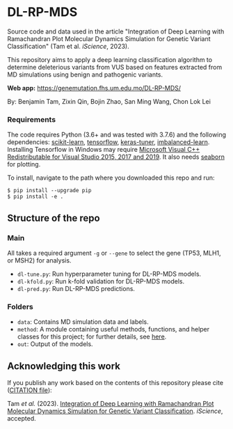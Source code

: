 # DL-RP-MDS

Source code and data used in the article "Integration of Deep Learning with Ramachandran Plot Molecular Dynamics Simulation for Genetic Variant Classification" (Tam et al. _iScience_, 2023).

This repository aims to apply a deep learning classification algorithm to determine deleterious variants from VUS based on features extracted from MD simulations using benign and pathogenic variants.

**Web app:** <https://genemutation.fhs.um.edu.mo/DL-RP-MDS/>

By: Benjamin Tam, Zixin Qin, Bojin Zhao, San Ming Wang, Chon Lok Lei

### Requirements

The code requires Python (3.6+ and was tested with 3.7.6) and the following dependencies:
[scikit-learn](https://scikit-learn.org/stable/install.html),
[tensorflow](https://www.tensorflow.org/install),
[keras-tuner](https://keras.io/guides/keras_tuner/getting_started/),
[imbalanced-learn](https://imbalanced-learn.org/stable/install.html#install).
Installing Tensorflow in Windows may require [Microsoft Visual C++ Redistributable for Visual Studio 2015, 2017 and 2019](https://support.microsoft.com/en-us/help/2977003/the-latest-supported-visual-c-downloads).
It also needs [seaborn](https://seaborn.pydata.org/installing.html) for plotting.

To install, navigate to the path where you downloaded this repo and run:
```
$ pip install --upgrade pip
$ pip install -e .
```

## Structure of the repo

### Main
All takes a required argument `-g` or `--gene` to select the gene (TP53, MLH1, or MSH2) for analysis.
- `dl-tune.py`: Run hyperparameter tuning for DL-RP-MDS models.
- `dl-kfold.py`: Run k-fold validation for DL-RP-MDS models.
- `dl-pred.py`: Run DL-RP-MDS predictions.

### Folders
- `data`: Contains MD simulation data and labels.
- `method`: A module containing useful methods, functions, and helper classes for this project;
            for further details, see [here](./method/README.md).
- `out`: Output of the models.

## Acknowledging this work

If you publish any work based on the contents of this repository please cite ([CITATION file](CITATION)):

Tam _et al._
(2023).
[Integration of Deep Learning with Ramachandran Plot Molecular Dynamics Simulation for Genetic Variant Classification](CITATION).
_iScience_, accepted.
